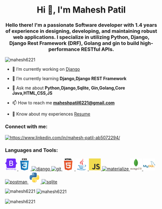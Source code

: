 <!-- ![logo](https://github.com/Mahesh6221/Mahesh6221/blob/main/download.jfif) -->
<h1 align="center">Hi 👋, I'm Mahesh Patil</h1>
<!-- <img align="right" alt="coding" width="400" src="![image](https://github.com/user-attachments/assets/b7cd9fba-d573-4d7d-a592-5feca3f3367b)
"> -->
<h3 align="center">Hello there! I'm a passionate Software developer with 1.4 years of experience in designing, developing, and maintaining robust web applications. I specialize in utilizing Python, Django, Django Rest Framework (DRF), Golang and gin to build high-performance RESTful APIs.</h3>

<p align="left"> <img src="https://komarev.com/ghpvc/?username=mahesh6221&label=Profile%20views&color=0e75b6&style=flat" alt="mahesh6221" /> </p>

- 🔭 I’m currently working on [Django](https://github.com/Mahesh6221)

- 🌱 I’m currently learning **Django,Django REST Framework**

- 💬 Ask me about **Python,Django,Sqlite, Gin,Golang,Core Java,HTML,CSS,JS**

- 📫 How to reach me **maheshpatil6221@gmail.com**
- 📄 Know about my experiences [Resume](https://drive.google.com/file/d/1DmxBQO0k9rfYMne9RQpsG9x9gi2Vi8-s/view?usp=sharing)

<h3 align="left">Connect with me:</h3>
<p align="left">
<a href="https://www.linkedin.com/in/maheshpatil622/" target="blank"><img align="center" src="https://raw.githubusercontent.com/rahuldkjain/github-profile-readme-generator/master/src/images/icons/Social/linked-in-alt.svg" alt="https://www.linkedin.com/in/mahesh-patil-ab5072294/" height="30" width="40" /></a>
</p>

<h3 align="left">Languages and Tools:</h3>
<p align="left"> <a href="https://getbootstrap.com" target="_blank" rel="noreferrer"> <img src="https://raw.githubusercontent.com/devicons/devicon/master/icons/bootstrap/bootstrap-plain-wordmark.svg" alt="bootstrap" width="40" height="40"/> </a> <a href="https://www.w3schools.com/css/" target="_blank" rel="noreferrer"> <img src="https://raw.githubusercontent.com/devicons/devicon/master/icons/css3/css3-original-wordmark.svg" alt="css3" width="40" height="40"/> </a> <a href="https://www.djangoproject.com/" target="_blank" rel="noreferrer"> <img src="https://cdn.worldvectorlogo.com/logos/django.svg" alt="django" width="40" height="40"/> </a> <a href="https://git-scm.com/" target="_blank" rel="noreferrer"> <img src="https://www.vectorlogo.zone/logos/git-scm/git-scm-icon.svg" alt="git" width="40" height="40"/> </a> <a href="https://www.w3.org/html/" target="_blank" rel="noreferrer"> <img src="https://raw.githubusercontent.com/devicons/devicon/master/icons/html5/html5-original-wordmark.svg" alt="html5" width="40" height="40"/> </a> <a href="https://www.java.com" target="_blank" rel="noreferrer"> <img src="https://raw.githubusercontent.com/devicons/devicon/master/icons/java/java-original.svg" alt="java" width="40" height="40"/> </a> <a href="https://developer.mozilla.org/en-US/docs/Web/JavaScript" target="_blank" rel="noreferrer"> <img src="https://raw.githubusercontent.com/devicons/devicon/master/icons/javascript/javascript-original.svg" alt="javascript" width="40" height="40"/> </a> <a href="https://materializecss.com/" target="_blank" rel="noreferrer"> <img src="https://raw.githubusercontent.com/prplx/svg-logos/5585531d45d294869c4eaab4d7cf2e9c167710a9/svg/materialize.svg" alt="materialize" width="40" height="40"/> </a> <a href="https://www.mongodb.com/" target="_blank" rel="noreferrer"> <img src="https://raw.githubusercontent.com/devicons/devicon/master/icons/mongodb/mongodb-original-wordmark.svg" alt="mongodb" width="40" height="40"/> </a> <a href="https://www.mysql.com/" target="_blank" rel="noreferrer"> <img src="https://raw.githubusercontent.com/devicons/devicon/master/icons/mysql/mysql-original-wordmark.svg" alt="mysql" width="40" height="40"/> </a> <a href="https://postman.com" target="_blank" rel="noreferrer"> <img src="https://www.vectorlogo.zone/logos/getpostman/getpostman-icon.svg" alt="postman" width="40" height="40"/> </a> <a href="https://www.python.org" target="_blank" rel="noreferrer"> <img src="https://raw.githubusercontent.com/devicons/devicon/master/icons/python/python-original.svg" alt="python" width="40" height="40"/> </a> <a href="https://www.sqlite.org/" target="_blank" rel="noreferrer"> <img src="https://www.vectorlogo.zone/logos/sqlite/sqlite-icon.svg" alt="sqlite" width="40" height="40"/> </a> </p>

<p><img align="left" src="https://github-readme-stats.vercel.app/api/top-langs?username=mahesh6221&show_icons=true&locale=en&layout=compact" alt="mahesh6221" /></p>

<p>&nbsp;<img align="center" src="https://github-readme-stats.vercel.app/api?username=mahesh6221&show_icons=true&locale=en" alt="mahesh6221" /></p>

<p><img align="center" src="https://github-readme-streak-stats.herokuapp.com/?user=mahesh6221&" alt="mahesh6221" /></p>

